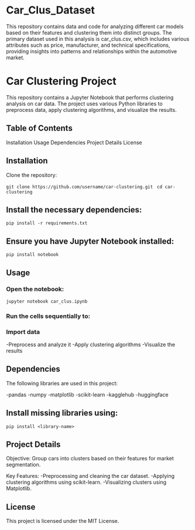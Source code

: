 # Car_Clus_Dataset
 This repository contains data and code for analyzing different car models based on their features and clustering them into distinct groups. The primary dataset used in this analysis is car_clus.csv, which includes various attributes such as price, manufacturer, and technical specifications, providing insights into patterns and relationships within the automotive market.

# Car Clustering Project
This repository contains a Jupyter Notebook that performs clustering analysis on car data. The project uses various Python libraries to preprocess data, apply clustering algorithms, and visualize the results.

## Table of Contents
Installation
Usage
Dependencies
Project Details
License


## Installation
Clone the repository:

```git clone https://github.com/username/car-clustering.git ```
```cd car-clustering```

## Install the necessary dependencies:

```pip install -r requirements.txt```


## Ensure you have Jupyter Notebook installed:

```pip install notebook```

## Usage
### Open the notebook:

```jupyter notebook car_clus.ipynb```

### Run the cells sequentially to:

### Import data
-Preprocess and analyze it
-Apply clustering algorithms
-Visualize the results

## Dependencies
The following libraries are used in this project:

-pandas
-numpy
-matplotlib
-scikit-learn
-kagglehub
-huggingface


## Install missing libraries using:
```pip install <library-name>```

## Project Details
Objective: Group cars into clusters based on their features for market segmentation.

Key Features:
-Preprocessing and cleaning the car dataset.
-Applying clustering algorithms using scikit-learn.
-Visualizing clusters using Matplotlib.

## License
This project is licensed under the MIT License.
